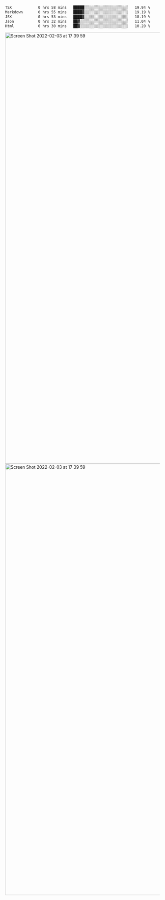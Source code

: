 <!--START_SECTION:waka-->

```txt
TSX            0 hrs 58 mins   █████░░░░░░░░░░░░░░░░░░░░   19.94 %
Markdown       0 hrs 55 mins   ████▓░░░░░░░░░░░░░░░░░░░░   19.19 %
JSX            0 hrs 53 mins   ████▓░░░░░░░░░░░░░░░░░░░░   18.19 %
Json           0 hrs 32 mins   ██▓░░░░░░░░░░░░░░░░░░░░░░   11.04 %
Html           0 hrs 30 mins   ██▓░░░░░░░░░░░░░░░░░░░░░░   10.20 %
```

<!--END_SECTION:waka-->

<img width="1400" alt="Screen Shot 2022-02-03 at 17 39 59" src="https://user-images.githubusercontent.com/45716542/152387304-f2b60485-53a6-4f4b-a818-5cefb1b0c0ae.png">
<img width="1400" alt="Screen Shot 2022-02-03 at 17 39 59" src="https://user-images.githubusercontent.com/45716542/152387273-ea5cdf21-2a45-44da-8bef-00c1763b1d42.png">
